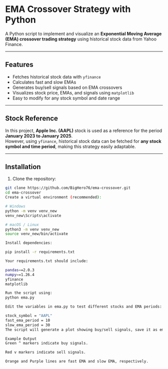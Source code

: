 # EMA Crossover Strategy with Python

A Python script to implement and visualize an **Exponential Moving Average (EMA) crossover trading strategy** using historical stock data from Yahoo Finance.

---

## Features
- Fetches historical stock data with `yfinance`
- Calculates fast and slow EMAs
- Generates buy/sell signals based on EMA crossovers
- Visualizes stock price, EMAs, and signals using `matplotlib`
- Easy to modify for any stock symbol and date range

---

## Stock Reference

In this project, **Apple Inc. (AAPL)** stock is used as a reference for the period **January 2023 to January 2025**.  
However, using `yfinance`, historical stock data can be fetched for **any stock symbol and time period**, making this strategy easily adaptable.

---

## Installation

1. Clone the repository:

```bash
git clone https://github.com/BigHero76/ema-crossover.git
cd ema-crossover
Create a virtual environment (recommended):

# Windows
python -m venv venv_new
venv_new\Scripts\activate

# macOS / Linux
python3 -m venv venv_new
source venv_new/bin/activate

Install dependencies:

pip install -r requirements.txt

Your requirements.txt should include:

pandas==2.0.3
numpy==1.26.4
yfinance
matplotlib

Run the script using:
python ema.py

Edit the variables in ema.py to test different stocks and EMA periods:

stock_symbol = "AAPL"
fast_ema_period = 10
slow_ema_period = 30
The script will generate a plot showing buy/sell signals, save it as ema_plot.png, and print the signal table in the terminal.

Example Output
Green ^ markers indicate buy signals.

Red v markers indicate sell signals.

Orange and Purple lines are fast EMA and slow EMA, respectively.


